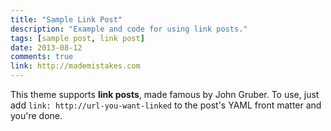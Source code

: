 ```yaml
---
title: "Sample Link Post"
description: "Example and code for using link posts."
tags: [sample post, link post]
date: 2013-08-12
comments: true
link: http://mademistakes.com  
---
```


This theme supports **link posts**, made famous by John Gruber. To use, just add `link: http://url-you-want-linked` to the post's YAML front matter and you're done.
